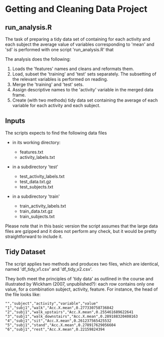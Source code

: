 # Getting and Cleaning Data Project

## run_analysis.R

The task of preparing a tidy data set of containing for each activity and each subject the average value of variables corresponding to 'mean' and 'sd' is performed with one script 'run_analysis.R' that 

The analysis does the following:

1. Loads the 'features' names and cleans and reformats them.
2. Load, subset the 'training' and 'test' sets separately.   The subsetting of the relevant variables is performed on reading.
3. Merge the 'training' and 'test' sets.
4. Assign descriptive names to the 'activity' variable in the merged data frame.
5. Create (with two methods) tidy data set containing the average of each variable for each activity and each subject. 

## Inputs

The scripts expects to find the following data files 

* in its working directory:
	* features.txt
	* activity_labels.txt

* in a subdirectory 'test' 
	* test_activity_labels.txt
	* test_data.txt.gz
	* test_subjects.txt

* in a subdirectory 'train' 
	* train_activity_labels.txt
	* train_data.txt.gz
	* train_subjects.txt

Please note that in this basic version the script assumes that the large data files are gzipped and it does not perform any check, but it would be pretty straightforward to include it.

## Tidy Dataset 

The script applies two methods and produces two files, which are identical, named 'df_tidy_v1.csv' and 'df_tidy_v2.csv'.

They both meet the principles of 'tidy data' as outlined in the course and illustrated by Wickham (2007, unpublished?):
each row contains only one value, for a combination subject, activity, feature.
For instance, the head of the file looks like:


	"","subject","activity","variable","value"
	"1","subj1","walk","Acc.X.mean",0.277330758736842
	"2","subj1","walk_upstairs","Acc.X.mean",0.255461689622641
	"3","subj1","walk_downstairs","Acc.X.mean",0.289188320408163
	"4","subj1","sit","Acc.X.mean",0.261237565425532
	"5","subj1","stand","Acc.X.mean",0.278917629056604
	"6","subj1","rest","Acc.X.mean",0.22159824394
